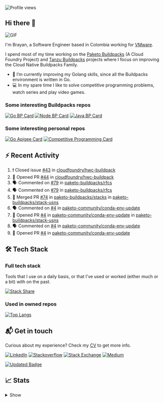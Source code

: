 ![Profile views](https://gpvc.arturio.dev/brayanhenao)

## Hi there 👋

<img alt="GIF" src="https://i.pinimg.com/originals/e4/26/70/e426702edf874b181aced1e2fa5c6cde.gif" />  


I'm Brayan, a Software Engineer based in Colombia working for [VMware](https://www.vmware.com/).

I spend most of my time working on the [Paketo Buildpacks](https://paketo.io/) (A Cloud Foundry Project)
and [Tanzu Buildpacks](https://tanzu.vmware.com/components/buildpacks) projects where I focus on improving the Cloud
Native Buildpacks Family.

- 🌱 I’m currently improving my Golang skills, since all the Buildpacks environment is written in Go.
- 💻 In my spare time I like to solve competitive programming problems, watch series and play video games.

### Some interesting Buildpacks repos

[![Go BP Card](https://github-readme-stats.vercel.app/api/pin/?username=paketo-buildpacks&repo=go&show_owner=true)](https://github.com/paketo-buildpacks/go)
[![Node BP Card](https://github-readme-stats.vercel.app/api/pin/?username=paketo-buildpacks&repo=nodejs&show_owner=true)](https://github.com/paketo-buildpacks/nodejs)
[![Java BP Card](https://github-readme-stats.vercel.app/api/pin/?username=paketo-buildpacks&repo=java&show_owner=true)](https://github.com/paketo-buildpacks/java)

### Some interesting personal repos

[![Go Apigee Card](https://github-readme-stats.vercel.app/api/pin/?username=brayanhenao&repo=go-apigee-edge)](https://github.com/brayanhenao/go-apigee-edge)
[![Competitive Programming Card](https://github-readme-stats.vercel.app/api/pin/?username=brayanhenao&repo=competitive-programming)](https://github.com/brayanhenao/competitive-programming)

## ⚡️ Recent Activity

<!--START_SECTION:activity-->

1. ❗️ Closed issue [#43](https://github.com/cloudfoundry/hwc-buildpack/issues/43) in [cloudfoundry/hwc-buildpack](https://github.com/cloudfoundry/hwc-buildpack)
2. 💪 Opened PR [#44](https://github.com/cloudfoundry/hwc-buildpack/pull/44) in [cloudfoundry/hwc-buildpack](https://github.com/cloudfoundry/hwc-buildpack)
3. 🗣 Commented on [#79](https://github.com/paketo-buildpacks/rfcs/issues/79) in [paketo-buildpacks/rfcs](https://github.com/paketo-buildpacks/rfcs)
4. 🗣 Commented on [#79](https://github.com/paketo-buildpacks/rfcs/issues/79) in [paketo-buildpacks/rfcs](https://github.com/paketo-buildpacks/rfcs)
5. 🎉 Merged PR [#74](https://github.com/paketo-buildpacks/stacks/pull/74) in [paketo-buildpacks/stacks](https://github.com/paketo-buildpacks/stacks)
   in [paketo-buildpacks/stack-usns](https://github.com/paketo-buildpacks/stack-usns)
4. 🗣 Commented on [#4](https://github.com/paketo-community/conda-env-update/issues/4)
   in [paketo-community/conda-env-update](https://github.com/paketo-community/conda-env-update)
5. 💪 Opened PR [#4](https://github.com/paketo-community/conda-env-update/pull/4)
   in [paketo-community/conda-env-update](https://github.com/paketo-community/conda-env-update)
   in [paketo-buildpacks/stack-usns](https://github.com/paketo-buildpacks/stack-usns)
4. 🗣 Commented on [#4](https://github.com/paketo-community/conda-env-update/issues/4)
   in [paketo-community/conda-env-update](https://github.com/paketo-community/conda-env-update)
5. 💪 Opened PR [#4](https://github.com/paketo-community/conda-env-update/pull/4)
   in [paketo-community/conda-env-update](https://github.com/paketo-community/conda-env-update)

<!--END_SECTION:activity-->

## 🛠 Tech Stack

### Full tech stack

Tools that I use on a daily basis, or that I've used or worked (either much or a bit) with on the past.

[![Stack Share](https://img.shields.io/badge/Stack%20Share-0690FA.svg?&style=for-the-badge&logo=stackshare&logoColor=white)](https://stackshare.io/bhenao6/mystack)

### Used in owned repos

[![Top Langs](https://github-readme-stats.vercel.app/api/top-langs/?username=brayanhenao&layout=compact&langs_count=10)](https://github.com/anuraghazra/github-readme-stats)

## 📬 Get in touch

Curious about my experience? Check my [CV](resources/Brayan%20Henao%20CV.pdf) to get more info.

[![LinkedIn](https://img.shields.io/badge/linkedin-%230077B5.svg?&style=for-the-badge&logo=linkedin&logoColor=white)](https://www.linkedin.com/in/bhenao6/)
[![Stackoverflow](https://img.shields.io/badge/-F58025.svg?&style=for-the-badge&logo=stackoverflow&logoColor=white)](https://stackoverflow.com/users/5371842/brayan-henao)
[![Stack Exchange](https://img.shields.io/badge/-1E5397.svg?&style=for-the-badge&logo=stackexchange)](https://stackexchange.com/users/7008058/brayan-henao)
[![Medium](https://img.shields.io/badge/medium-%2312100E.svg?&style=for-the-badge&logo=medium&logoColor=white)](https://medium.com/@bhenao6)

[![Updated Badge](https://badges.pufler.dev/updated/brayanhenao/brayanhenao)](https://badges.pufler.dev)

## 📈 Stats

<details>
  <summary>Show</summary>

[![Brayan's github stats](https://github-readme-stats.vercel.app/api?username=brayanhenao&count_private=true&show_icons=true&theme=vue-dark)](https://github.com/anuraghazra/github-readme-stats)

<!--START_SECTION:waka-->
![Lines of code](https://img.shields.io/badge/From%20Hello%20World%20I%27ve%20Written-300081%20lines%20of%20code-blue)

**🐱 My Github Data** 

> 🏆 307 Contributions in the Year 2021
 > 
> 📦 85.5 kB Used in Github's Storage 
 > 
> 💼 Opted to Hire
 > 
> 📜 45 Public Repositories 
 > 
> 🔑 12 Private Repositories  
 > 
**I'm an Early 🐤** 

```text
🌞 Morning    51 commits     █████░░░░░░░░░░░░░░░░░░░░   22.37% 
🌆 Daytime    106 commits    ███████████░░░░░░░░░░░░░░   46.49% 
🌃 Evening    35 commits     ███░░░░░░░░░░░░░░░░░░░░░░   15.35% 
🌙 Night      36 commits     ████░░░░░░░░░░░░░░░░░░░░░   15.79%

```
📅 **I'm Most Productive on Tuesday** 

```text
Monday       45 commits     █████░░░░░░░░░░░░░░░░░░░░   19.74% 
Tuesday      71 commits     ███████░░░░░░░░░░░░░░░░░░   31.14% 
Wednesday    44 commits     ████░░░░░░░░░░░░░░░░░░░░░   19.3% 
Thursday     27 commits     ███░░░░░░░░░░░░░░░░░░░░░░   11.84% 
Friday       31 commits     ███░░░░░░░░░░░░░░░░░░░░░░   13.6% 
Saturday     4 commits      ░░░░░░░░░░░░░░░░░░░░░░░░░   1.75% 
Sunday       6 commits      ░░░░░░░░░░░░░░░░░░░░░░░░░   2.63%

```


📊 **This Week I Spent My Time On** 

```text
⌚︎ Time Zone: America/Bogota

💬 Programming Languages: 
sh                       3 hrs 14 mins       █████████████████████████   100.0%

🔥 Editors: 
Zsh                      3 hrs 14 mins       █████████████████████████   100.0%

💻 Operating System: 
Mac                      3 hrs 14 mins       █████████████████████████   100.0%

```

**I Mostly Code in Java** 

```text
Java                     12 repos            ████████░░░░░░░░░░░░░░░░░   33.33% 
JavaScript               7 repos             ████░░░░░░░░░░░░░░░░░░░░░   19.44% 
TypeScript               5 repos             ███░░░░░░░░░░░░░░░░░░░░░░   13.89% 
Go                       4 repos             ██░░░░░░░░░░░░░░░░░░░░░░░   11.11% 
HTML                     2 repos             █░░░░░░░░░░░░░░░░░░░░░░░░   5.56%

```



 Last Updated on 23/06/2021
<!--END_SECTION:waka-->
</details>
